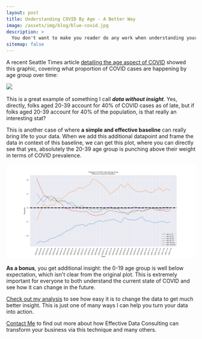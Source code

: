 ```yaml
---
layout: post
title: Understanding COVID By Age - A Better Way
image: /assets/img/blog/blue-covid.jpg
description: >
  You don't want to make you reader do any work when understanding your data. The Seattle Times lacked some in this axis in a recent article talking about COVID for different age groups. Read more to see how we can make this better. 
sitemap: false
---
```


A recent Seattle Times article [detailing the age aspect of COVID](https://www.seattletimes.com/seattle-news/health/public-health-officials-enlist-youth-to-slow-the-rapid-spread-of-covid-19-among-young-people-in-seattle/) showed this graphic, covering what proportion of COVID cases are happening by age group over time:

![](https://static.seattletimes.com/wp-content/uploads/2020/12/cv-age-group-cases-updateNov-W.jpg)

This is a great example of something I call ***data without insight***. Yes, directly, folks aged 20-39 account for 40% of COVID cases as of late, but if folks aged 20-39 account for 40% of the population, is that really an interesting stat?

This is another case of where **a simple and effective baseline** can really bring life to your data. When we add this additional datapoint and frame the data in context of this baseline, we can get this plot, where you can directly see that yes, absolutely the 20-39 age group is punching above their weight in terms of COVID prevalence.

![](../../analyses/20201206-wa-covid-by-age/covid-by-age-after.svg)

**As a bonus**, you get additional insight: the 0-19 age group is well below expectation, which isn't clear from the original plot. This is extremely important for everyone to both understand the current state of COVID and see how it can change in the future. 

[Check out my analysis](https://github.com/pauldria/myraff/blob/master/analyses/20201206-wa-covid-by-age/Communicating%20COVID%20By%20Age.ipynb) to see how easy it is to change the data to get much better insight. This is just one of many ways I can help you turn your data into action. 

[Contact Me](mailto:paul+consulting@myraff.com?subject=Interested%20in%20Effective%20Data%20Consulting) to find out more about how Effective Data Consulting can transform your business via this technique and many others. 
